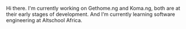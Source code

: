 Hi there.
I'm currently working on Gethome.ng and Koma.ng, both are at their early stages of development.
And I’m currently learning software engineering at Altschool Africa.

<!--
**AgunloyeOS/agunloyeos** is a ✨ _special_ ✨ repository because its `README.md` (this file) appears on your GitHub profile.

Here are some ideas to get you started:

- 🔭 I’m currently working on gedthome and Koma.
- 🌱 I’m currently learning backend engineering at Altschool Afi
- 👯 I’m looking to collaborate on ...
- 🤔 I’m looking for help with ...
- 💬 Ask me about ...
- 📫 How to reach me: ...
- 😄 Pronouns: ...
- ⚡ Fun fact: ...
-->
